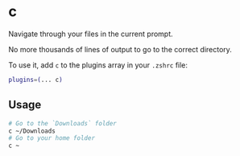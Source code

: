 # c

Navigate through your files in the current prompt.

No more thousands of lines of output to go to the correct directory.

To use it, add `c` to the plugins array in your `.zshrc` file:

```zsh
plugins=(... c)
```

## Usage

```zsh
# Go to the `Downloads` folder
c ~/Downloads
# Go to your home folder
c ~
```
